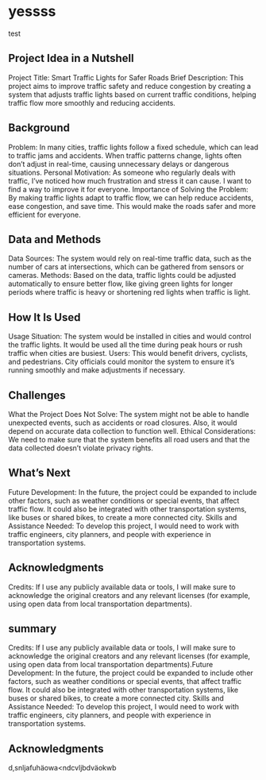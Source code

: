 # yessss
test 
## Project Idea in a Nutshell
Project Title: Smart Traffic Lights for Safer Roads
Brief Description: This project aims to improve traffic safety and reduce congestion by creating a system that adjusts traffic lights based on current traffic conditions, helping traffic flow more smoothly and reducing accidents.
## Background
Problem: In many cities, traffic lights follow a fixed schedule, which can lead to traffic jams and accidents. When traffic patterns change, lights often don’t adjust in real-time, causing unnecessary delays or dangerous situations.
Personal Motivation: As someone who regularly deals with traffic, I’ve noticed how much frustration and stress it can cause. I want to find a way to improve it for everyone.
Importance of Solving the Problem: By making traffic lights adapt to traffic flow, we can help reduce accidents, ease congestion, and save time. This would make the roads safer and more efficient for everyone.
## Data and Methods
Data Sources: The system would rely on real-time traffic data, such as the number of cars at intersections, which can be gathered from sensors or cameras.
Methods: Based on the data, traffic lights could be adjusted automatically to ensure better flow, like giving green lights for longer periods where traffic is heavy or shortening red lights when traffic is light.
## How It Is Used
Usage Situation: The system would be installed in cities and would control the traffic lights. It would be used all the time during peak hours or rush traffic when cities are busiest.
Users: This would benefit drivers, cyclists, and pedestrians. City officials could monitor the system to ensure it’s running smoothly and make adjustments if necessary.
## Challenges
What the Project Does Not Solve: The system might not be able to handle unexpected events, such as accidents or road closures. Also, it would depend on accurate data collection to function well.
Ethical Considerations: We need to make sure that the system benefits all road users and that the data collected doesn’t violate privacy rights.
## What’s Next
Future Development: In the future, the project could be expanded to include other factors, such as weather conditions or special events, that affect traffic flow. It could also be integrated with other transportation systems, like buses or shared bikes, to create a more connected city.
Skills and Assistance Needed: To develop this project, I would need to work with traffic engineers, city planners, and people with experience in transportation systems.
## Acknowledgments
Credits: If I use any publicly available data or tools, I will make sure to acknowledge the original creators and any relevant licenses (for example, using open data from local transportation departments).
## summary
Credits: If I use any publicly available data or tools, I will make sure to acknowledge the original creators and any relevant licenses (for example, using open data from local transportation departments).Future Development: In the future, the project could be expanded to include other factors, such as weather conditions or special events, that affect traffic flow. It could also be integrated with other transportation systems, like buses or shared bikes, to create a more connected city.
Skills and Assistance Needed: To develop this project, I would need to work with traffic engineers, city planners, and people with experience in transportation systems.
## Acknowledgments
d,snljafuhäowa<ndcvljbdväokwb
